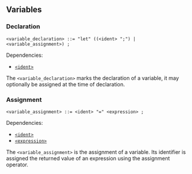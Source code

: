 ## Variables

### Declaration

```ebnf
<variable_declaration> ::= "let" ((<ident> ";") | <variable_assignment>) ;
```

Dependencies:

- [`<ident>`](./identifiers.md)

The `<variable_declaration>` marks the declaration of a variable, it may optionally be assigned at
the time of declaration.

### Assignment

```ebnf
<variable_assignment> ::= <ident> "=" <expression> ;
```

Dependencies:

- [`<ident>`](./identifiers.md)
- [`<expression>`](./expressions.md)

The `<variable_assignment>` is the assignment of a variable. Its identifier is assigned the returned
value of an expression using the assignment operator.
